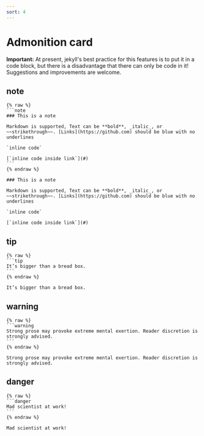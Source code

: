 ```yaml
---
sort: 4
---
```


# Admonition card

**Important:** At present, jekyll's best practice for this features is to put it in a code block, but there is a disadvantage that there can only be code in it! Suggestions and improvements are welcome.

## note
    {% raw %}
    ```note
    ### This is a note

    Markdown is supported, Text can be **bold**, _italic_, or ~~strikethrough~~. [Links](https://github.com) should be blue with no underlines

    `inline code`

    [`inline code inside link`](#)
    ```
    {% endraw %}

```note
### This is a note

Markdown is supported, Text can be **bold**, _italic_, or ~~strikethrough~~. [Links](https://github.com) should be blue with no underlines

`inline code`

[`inline code inside link`](#)
```

## tip
    {% raw %}
    ```tip
    It’s bigger than a bread box.
    ```
    {% endraw %}

```tip
It’s bigger than a bread box.
```

## warning
    {% raw %}
    ```warning
    Strong prose may provoke extreme mental exertion. Reader discretion is strongly advised.
    ```
    {% endraw %}

```warning
Strong prose may provoke extreme mental exertion. Reader discretion is strongly advised.
```

## danger
    {% raw %}
    ```danger
    Mad scientist at work!
    ```
    {% endraw %}

```danger
Mad scientist at work!
```
